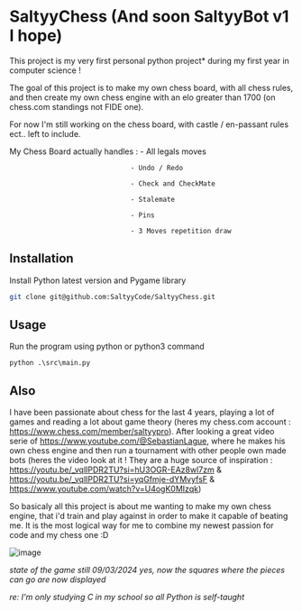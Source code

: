 # SaltyyChess (And soon SaltyyBot v1 I hope)

This project is my very first personal python project* during my first year in computer science !

The goal of this project is to make my own chess board, with all chess rules, and then create my own chess engine with an elo greater than 1700 (on chess.com standings not FIDE one).

For now I'm still working on the chess board, with  castle / en-passant rules ect.. left to include.

My Chess Board actually handles : - All legals moves
                                  
                                  - Undo / Redo 
                                  
                                  - Check and CheckMate
                                  
                                  - Stalemate
                                  
                                  - Pins 
                                  
                                  - 3 Moves repetition draw


## Installation

Install Python latest version and Pygame library

```bash
git clone git@github.com:SaltyyCode/SaltyyChess.git
```

## Usage
Run the program using python or python3 command 
```
python .\src\main.py  
```

## Also
I have been passionate about chess for the last 4 years, playing a lot of games and reading a lot about game theory (heres my chess.com account : https://www.chess.com/member/saltyypro).
After looking a great video serie of https://www.youtube.com/@SebastianLague, where he makes his own chess engine and then run a tournament with other people own made bots (heres the video look at it ! They are a huge source of inspiration : https://youtu.be/_vqlIPDR2TU?si=hU3OGR-EAz8wl7zm & https://youtu.be/_vqlIPDR2TU?si=yqGfmje-dYMvyfsF & https://www.youtube.com/watch?v=U4ogK0MIzqk)

So basicaly all this project is about me wanting to make my own chess engine, that i'd train and play against in order to make it capable of beating me.
It is the most logical way for me to combine my newest passion for code and my chess one :D

![image](https://github.com/SaltyyCode/SaltyyChess/assets/141867236/f1767347-2804-4378-9fa5-253b473c11f8)

*state of the game still 09/03/2024*
*yes, now the squares where the pieces can go are now displayed*

*re: I'm only studying C in my school so all Python is self-taught*

